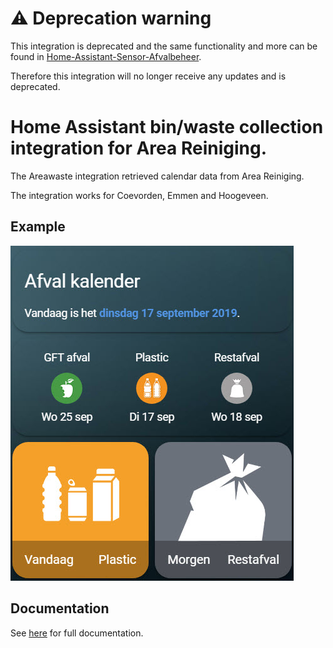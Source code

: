 # :warning: Deprecation warning
This integration is deprecated and the same functionality and more can be found in [Home-Assistant-Sensor-Afvalbeheer](https://github.com/pippyn/Home-Assistant-Sensor-Afvalbeheer).

Therefore this integration will no longer receive any updates and is deprecated.

# Home Assistant bin/waste collection integration for Area Reiniging.

The Areawaste integration retrieved calendar data from Area Reiniging.

The integration works for Coevorden, Emmen and Hoogeveen.

## Example
![Areawaste example](https://github.com/heinoldenhuis/home_assistant_area_waste/blob/master/images/overview_afvalkalender.jpg)

## Documentation
See [here](https://github.com/heinoldenhuis/home_assistant_area_waste/blob/master/README.md) for full documentation.
